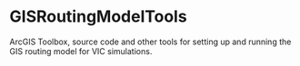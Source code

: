 # GISRoutingModelTools
ArcGIS Toolbox, source code and other tools for setting up and running the GIS routing model for VIC simulations.
